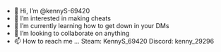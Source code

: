 - 👋 Hi, I’m @kennyS-69420
- 👀 I’m interested in making cheats
- 🌱 I’m currently learning how to get down in your DMs
- 💞️ I’m looking to collaborate on anything
- 📫 How to reach me ... Steam: KennyS_69420  Discord: kenny_29296

<!---
kennyS-69420/kennyS-69420 is a ✨ special ✨ repository because its `README.md` (this file) appears on your GitHub profile.
You can click the Preview link to take a look at your changes.
--->
